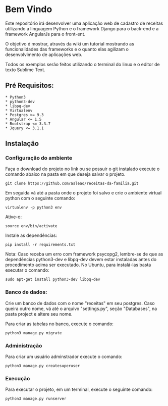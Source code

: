 # Bem Vindo

Este repositório irá desenvolver uma aplicação web de cadastro de receitas utilizando a linguagem Python e o framework Django para o back-end e a framework AngularJs para o front-ent.

O objetivo é mostrar, através da wiki um tutorial mostrando as funcionalidades das frameworks e o quanto elas agilizam o desenvolvimento de aplicações web.

Todos os exemplos serão feitos utilizando o terminal do linux e o editor de texto Sublime Text.

## Pré Requisitos:
	
	* Python3
	* python3-dev
	* libpq-dev
	* Virtualenv	
	* Postgres >= 9.3
	* Angular <= 1.5
	* Bootstrap <= 3.3.7
	* Jquery <= 3.1.1

## Instalação

### Configuração do ambiente

Faça o download do projeto no link ou se possuir o git instalado execute o comando abaixo na pasta em que deseja salvar o projeto.

	git clone https://github.com/asleao/receitas-da-familia.git

Em seguida vá até a pasta onde o projeto foi salvo e crie o ambiente virtual python com o seguinte comando:
	
	virtualenv -p python3 env

Ative-o:

	source env/bin/activate

Instale as dependências:

	pip install -r requirements.txt

Nota: Caso receba um erro com framework psycopg2, lembre-se de que as dependências python3-dev e libpq-dev devem estar instaladas antes do procedimento acima ser executado. No Ubuntu, para instalá-las basta executar o comando:
	
	sudo apt-get install python3-dev libpq-dev

### Banco de dados:

Crie um banco de dados com o nome "receitas" em seu postgres. Caso queira outro nome, vá até o arquivo "settings.py", seção "Databases", na pasta project e altere seu nome.

Para criar as tabelas no banco, execute o comando:

	python3 manage.py migrate

### Administração

Para criar um usuário adminstrador execute o comando:

	python3 manage.py createsuperuser

### Execução

Para executar o projeto, em um terminal, execute o seguinte comando:

	python3 manage.py runserver





